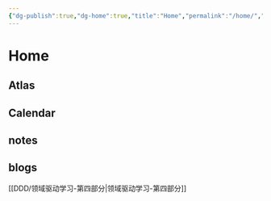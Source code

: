 ```yaml
---
{"dg-publish":true,"dg-home":true,"title":"Home","permalink":"/home/","tags":["gardenEntry"],"dgPassFrontmatter":true,"noteIcon":""}
---
```



# Home


## Atlas


## Calendar


## notes


## blogs 

[[DDD/领域驱动学习-第四部分\|领域驱动学习-第四部分]]